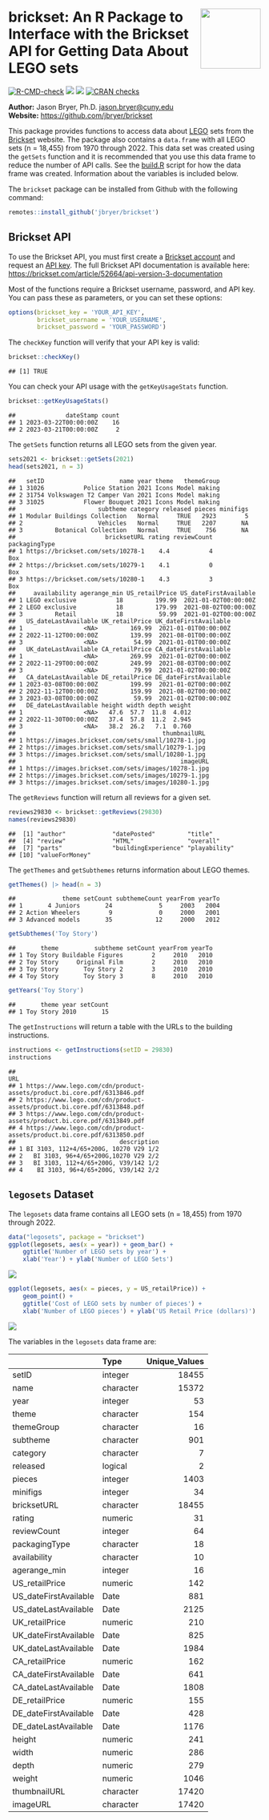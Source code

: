 
# <a href='https://github.com/jbryer/brickset'><img src='man/figures/brickset.png' align="right" width="120" /></a> brickset: An R Package to Interface with the Brickset API for Getting Data About LEGO sets

<!-- badges: start -->

[![R-CMD-check](https://github.com/jbryer/brickset/actions/workflows/R-CMD-check.yaml/badge.svg)](https://github.com/jbryer/brickset/actions/workflows/R-CMD-check.yaml)
[![](https://img.shields.io/badge/devel%20version-2022.0.0-blue.svg)](https://github.com/jbryer/brickset)
[![](https://www.r-pkg.org/badges/version/brickset)](https://cran.r-project.org/package=brickset)
[![CRAN
checks](https://badges.cranchecks.info/summary/brickset.svg)](https://cran.r-project.org/web/checks/check_results_brickset.html)
<!-- badges: end -->

**Author:** Jason Bryer, Ph.D. <jason.bryer@cuny.edu>  
**Website:** <https://github.com/jbryer/brickset>

This package provides functions to access data about
[LEGO](https://www.lego.com/) sets from the
[Brickset](https://brickset.com/) website. The package also contains a
`data.frame` with all LEGO sets (n = 18,455) from 1970 through 2022.
This data set was created using the `getSets` function and it is
recommended that you use this data frame to reduce the number of API
calls. See the
[build.R](https://github.com/jbryer/PSAboot/blob/master/build.R) script
for how the data frame was created. Information about the variables is
included below.

The `brickset` package can be installed from Github with the following
command:

``` r
remotes::install_github('jbryer/brickset')
```

## Brickset API

To use the Brickset API, you must first create a [Brickset
account](https://brickset.com/signup) and request an [API
key](https://brickset.com/tools/webservices/requestkey). The full
Brickset API documentation is available here:
<https://brickset.com/article/52664/api-version-3-documentation>

Most of the functions require a Brickset username, password, and API
key. You can pass these as parameters, or you can set these options:

``` r
options(brickset_key = 'YOUR_API_KEY',
        brickset_username = 'YOUR_USERNAME',
        brickset_password = 'YOUR_PASSWORD')
```

The `checkKey` function will verify that your API key is valid:

``` r
brickset::checkKey()
```

    ## [1] TRUE

You can check your API usage with the `getKeyUsageStats` function.

``` r
brickset::getKeyUsageStats()
```

    ##              dateStamp count
    ## 1 2023-03-22T00:00:00Z    16
    ## 2 2023-03-21T00:00:00Z     2

The `getSets` function returns all LEGO sets from the given year.

``` r
sets2021 <- brickset::getSets(2021)
head(sets2021, n = 3)
```

    ##   setID                     name year theme   themeGroup
    ## 1 31026           Police Station 2021 Icons Model making
    ## 2 31754 Volkswagen T2 Camper Van 2021 Icons Model making
    ## 3 31025           Flower Bouquet 2021 Icons Model making
    ##                       subtheme category released pieces minifigs
    ## 1 Modular Buildings Collection   Normal     TRUE   2923        5
    ## 2                     Vehicles   Normal     TRUE   2207       NA
    ## 3         Botanical Collection   Normal     TRUE    756       NA
    ##                         bricksetURL rating reviewCount packagingType
    ## 1 https://brickset.com/sets/10278-1    4.4           4           Box
    ## 2 https://brickset.com/sets/10279-1    4.1           0           Box
    ## 3 https://brickset.com/sets/10280-1    4.3           3           Box
    ##     availability agerange_min US_retailPrice US_dateFirstAvailable
    ## 1 LEGO exclusive           18         199.99  2021-01-02T00:00:00Z
    ## 2 LEGO exclusive           18         179.99  2021-08-02T00:00:00Z
    ## 3         Retail           18          59.99  2021-01-02T00:00:00Z
    ##   US_dateLastAvailable UK_retailPrice UK_dateFirstAvailable
    ## 1                 <NA>         169.99  2021-01-01T00:00:00Z
    ## 2 2022-11-12T00:00:00Z         139.99  2021-08-01T00:00:00Z
    ## 3                 <NA>          54.99  2021-01-01T00:00:00Z
    ##   UK_dateLastAvailable CA_retailPrice CA_dateFirstAvailable
    ## 1                 <NA>         269.99  2021-01-02T00:00:00Z
    ## 2 2022-11-29T00:00:00Z         249.99  2021-08-03T00:00:00Z
    ## 3                 <NA>          79.99  2021-01-02T00:00:00Z
    ##   CA_dateLastAvailable DE_retailPrice DE_dateFirstAvailable
    ## 1 2023-03-08T00:00:00Z         199.99  2021-01-02T00:00:00Z
    ## 2 2022-11-12T00:00:00Z         159.99  2021-08-02T00:00:00Z
    ## 3 2023-03-08T00:00:00Z          59.99  2021-01-02T00:00:00Z
    ##   DE_dateLastAvailable height width depth weight
    ## 1                 <NA>   47.6  57.7  11.8  4.012
    ## 2 2022-11-30T00:00:00Z   37.4  57.8  11.2  2.945
    ## 3                 <NA>   38.2  26.2   7.1  0.760
    ##                                         thumbnailURL
    ## 1 https://images.brickset.com/sets/small/10278-1.jpg
    ## 2 https://images.brickset.com/sets/small/10279-1.jpg
    ## 3 https://images.brickset.com/sets/small/10280-1.jpg
    ##                                              imageURL
    ## 1 https://images.brickset.com/sets/images/10278-1.jpg
    ## 2 https://images.brickset.com/sets/images/10279-1.jpg
    ## 3 https://images.brickset.com/sets/images/10280-1.jpg

The `getReviews` function will return all reviews for a given set.

``` r
reviews29830 <- brickset::getReviews(29830)
names(reviews29830)
```

    ##  [1] "author"             "datePosted"         "title"             
    ##  [4] "review"             "HTML"               "overall"           
    ##  [7] "parts"              "buildingExperience" "playability"       
    ## [10] "valueForMoney"

The `getThemes` and `getSubthemes` returns information about LEGO
themes.

``` r
getThemes() |> head(n = 3)
```

    ##             theme setCount subthemeCount yearFrom yearTo
    ## 1       4 Juniors       24             5     2003   2004
    ## 2 Action Wheelers        9             0     2000   2001
    ## 3 Advanced models       35            12     2000   2012

``` r
getSubthemes('Toy Story')
```

    ##       theme          subtheme setCount yearFrom yearTo
    ## 1 Toy Story Buildable Figures        2     2010   2010
    ## 2 Toy Story     Original Film        2     2010   2010
    ## 3 Toy Story       Toy Story 2        3     2010   2010
    ## 4 Toy Story       Toy Story 3        8     2010   2010

``` r
getYears('Toy Story')
```

    ##       theme year setCount
    ## 1 Toy Story 2010       15

The `getInstructions` will return a table with the URLs to the building
instructions.

``` r
instructions <- getInstructions(setID = 29830)
instructions
```

    ##                                                                       URL
    ## 1 https://www.lego.com/cdn/product-assets/product.bi.core.pdf/6313846.pdf
    ## 2 https://www.lego.com/cdn/product-assets/product.bi.core.pdf/6313848.pdf
    ## 3 https://www.lego.com/cdn/product-assets/product.bi.core.pdf/6313849.pdf
    ## 4 https://www.lego.com/cdn/product-assets/product.bi.core.pdf/6313850.pdf
    ##                             description
    ## 1 BI 3103, 112+4/65+200G, 10270 V29 1/2
    ## 2   BI 3103, 96+4/65+200G,10270 V29 2/2
    ## 3   BI 3103, 112+4/65+200G, V39/142 1/2
    ## 4    BI 3103, 96+4/65+200G, V39/142 2/2

## `legosets` Dataset

The `legosets` data frame contains all LEGO sets (n = 18,455) from 1970
through 2022.

``` r
data("legosets", package = "brickset")
ggplot(legosets, aes(x = year)) + geom_bar() +
    ggtitle('Number of LEGO sets by year') +
    xlab('Year') + ylab('Number of LEGO Sets')
```

![](README_files/figure-gfm/legosets_by_year-1.png)<!-- -->

``` r
ggplot(legosets, aes(x = pieces, y = US_retailPrice)) + 
    geom_point() +
    ggtitle('Cost of LEGO sets by number of pieces') +
    xlab('Number of LEGO pieces') + ylab('US Retail Price (dollars)')
```

![](README_files/figure-gfm/pieces_by_price-1.png)<!-- -->

The variables in the `legosets` data frame are:

|                       | Type      | Unique_Values |
|:----------------------|:----------|--------------:|
| setID                 | integer   |         18455 |
| name                  | character |         15372 |
| year                  | integer   |            53 |
| theme                 | character |           154 |
| themeGroup            | character |            16 |
| subtheme              | character |           901 |
| category              | character |             7 |
| released              | logical   |             2 |
| pieces                | integer   |          1403 |
| minifigs              | integer   |            34 |
| bricksetURL           | character |         18455 |
| rating                | numeric   |            31 |
| reviewCount           | integer   |            64 |
| packagingType         | character |            18 |
| availability          | character |            10 |
| agerange_min          | integer   |            16 |
| US_retailPrice        | numeric   |           142 |
| US_dateFirstAvailable | Date      |           881 |
| US_dateLastAvailable  | Date      |          2125 |
| UK_retailPrice        | numeric   |           210 |
| UK_dateFirstAvailable | Date      |           825 |
| UK_dateLastAvailable  | Date      |          1984 |
| CA_retailPrice        | numeric   |           162 |
| CA_dateFirstAvailable | Date      |           641 |
| CA_dateLastAvailable  | Date      |          1808 |
| DE_retailPrice        | numeric   |           155 |
| DE_dateFirstAvailable | Date      |           428 |
| DE_dateLastAvailable  | Date      |          1176 |
| height                | numeric   |           241 |
| width                 | numeric   |           286 |
| depth                 | numeric   |           279 |
| weight                | numeric   |          1046 |
| thumbnailURL          | character |         17420 |
| imageURL              | character |         17420 |
